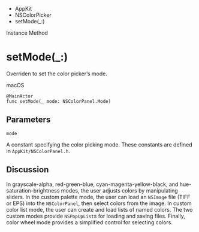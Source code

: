 

- AppKit
- NSColorPicker
-  setMode(\_:) 

Instance Method

# setMode(\_:)

Overriden to set the color picker’s mode.

macOS

``` source
@MainActor
func setMode(_ mode: NSColorPanel.Mode)
```

## Parameters 

`mode`  

A constant specifying the color picking mode. These constants are defined in `AppKit/NSColorPanel.h`.

## Discussion

In grayscale-alpha, red-green-blue, cyan-magenta-yellow-black, and hue-saturation-brightness modes, the user adjusts colors by manipulating sliders. In the custom palette mode, the user can load an `NSImage` file (TIFF or EPS) into the `NSColorPanel`, then select colors from the image. In custom color list mode, the user can create and load lists of named colors. The two custom modes provide `NSPopUpList`s for loading and saving files. Finally, color wheel mode provides a simplified control for selecting colors.

